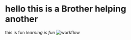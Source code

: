 # hello this is a Brother helping another
this is fun
_learning is fun_
![workflow](https://github.com/seven-X-J/sem/actions/workflows/Create_main.yml/badge.svg)